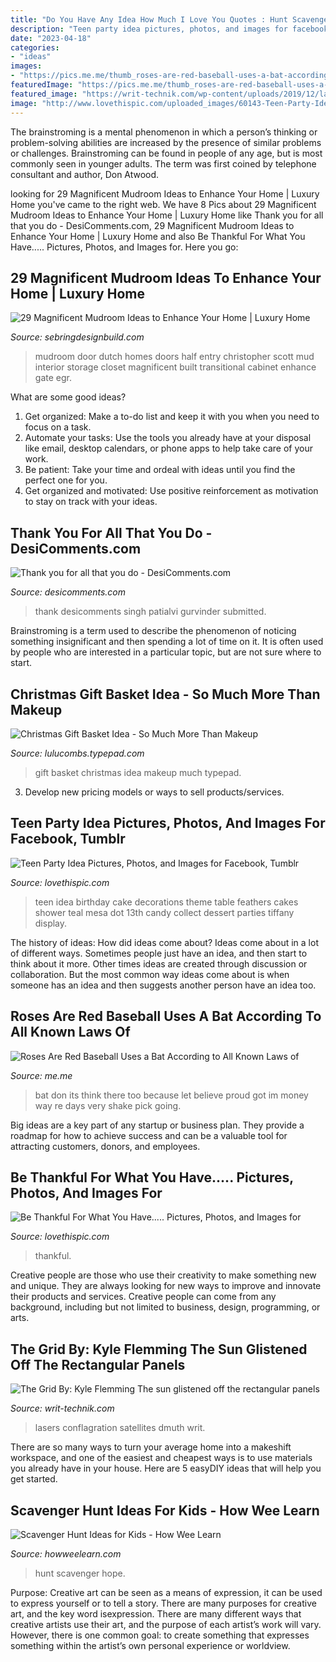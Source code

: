 ```yaml
---
title: "Do You Have Any Idea How Much I Love You Quotes : Hunt Scavenger Hope"
description: "Teen party idea pictures, photos, and images for facebook, tumblr"
date: "2023-04-18"
categories:
- "ideas"
images:
- "https://pics.me.me/thumb_roses-are-red-baseball-uses-a-bat-according-to-all-63456477.png"
featuredImage: "https://pics.me.me/thumb_roses-are-red-baseball-uses-a-bat-according-to-all-63456477.png"
featured_image: "https://writ-technik.com/wp-content/uploads/2019/12/laser-2-300x225.jpg"
image: "http://www.lovethispic.com/uploaded_images/60143-Teen-Party-Idea.jpg"
---
```



The brainstroming is a mental phenomenon in which a person’s thinking or problem-solving abilities are increased by the presence of similar problems or challenges. Brainstroming can be found in people of any age, but is most commonly seen in younger adults. The term was first coined by telephone consultant and author, Don Atwood.

	

		
looking for 29 Magnificent Mudroom Ideas to Enhance Your Home | Luxury Home you've came to the right web. We have 8 Pics about 29 Magnificent Mudroom Ideas to Enhance Your Home | Luxury Home like Thank you for all that you do - DesiComments.com, 29 Magnificent Mudroom Ideas to Enhance Your Home | Luxury Home and also Be Thankful For What You Have..... Pictures, Photos, and Images for. Here you go:
		
    
## 29 Magnificent Mudroom Ideas To Enhance Your Home | Luxury Home

<img loading=lazy src="https://sebringdesignbuild.com/wp-content/uploads/2017/04/Mudroom-Ideas-23_Sebring-Services.jpg" onerror="this.onerror=null;this.src='https://tse4.mm.bing.net/th?id=OIP.rQhazdvOqp0nSCLqoAdlVgHaLE&amp;pid=15.1';" alt="29 Magnificent Mudroom Ideas to Enhance Your Home | Luxury Home">

_Source: sebringdesignbuild.com_

>mudroom door dutch homes doors half entry christopher scott mud interior storage closet magnificent built transitional cabinet enhance gate egr. 

	

What are some good ideas?
1. Get organized: Make a to-do list and keep it with you when you need to focus on a task.
2. Automate your tasks: Use the tools you already have at your disposal like email, desktop calendars, or phone apps to help take care of your work.
3. Be patient: Take your time and ordeal with ideas until you find the perfect one for you.
4. Get organized and motivated: Use positive reinforcement as motivation to stay on track with your ideas.

    
## Thank You For All That You Do - DesiComments.com

<img loading=lazy src="http://www.desicomments.com/dc1/04/101443/1014431.jpg" onerror="this.onerror=null;this.src='https://tse1.mm.bing.net/th?id=OIP.evBSZFedFQQ04Mz51SQnHgHaFj&amp;pid=15.1';" alt="Thank you for all that you do - DesiComments.com">

_Source: desicomments.com_

>thank desicomments singh patialvi gurvinder submitted. 

	

Brainstroming is a term used to describe the phenomenon of noticing something insignificant and then spending a lot of time on it. It is often used by people who are interested in a particular topic, but are not sure where to start.

    
## Christmas Gift Basket Idea - So Much More Than Makeup

<img loading=lazy src="https://lulucombs.typepad.com/.a/6a0120a71770ee970b01bb07c12052970d-600wi" onerror="this.onerror=null;this.src='https://tse1.mm.bing.net/th?id=OIP.8CLMJuRM0mZPE80jrBMV8wHaNO&amp;pid=15.1';" alt="Christmas Gift Basket Idea - So Much More Than Makeup">

_Source: lulucombs.typepad.com_

>gift basket christmas idea makeup much typepad. 

	

3. Develop new pricing models or ways to sell products/services.

    
## Teen Party Idea Pictures, Photos, And Images For Facebook, Tumblr

<img loading=lazy src="http://www.lovethispic.com/uploaded_images/60143-Teen-Party-Idea.jpg" onerror="this.onerror=null;this.src='https://tse3.mm.bing.net/th?id=OIP.YGznUlWo09VMRSR1Thto1AHaFX&amp;pid=15.1';" alt="Teen Party Idea Pictures, Photos, and Images for Facebook, Tumblr">

_Source: lovethispic.com_

>teen idea birthday cake decorations theme table feathers cakes shower teal mesa dot 13th candy collect dessert parties tiffany display. 

	

The history of ideas: How did ideas come about?
Ideas come about in a lot of different ways. Sometimes people just have an idea, and then start to think about it more. Other times ideas are created through discussion or collaboration. But the most common way ideas come about is when someone has an idea and then suggests another person have an idea too.

    
## Roses Are Red Baseball Uses A Bat According To All Known Laws Of

<img loading=lazy src="https://pics.me.me/thumb_roses-are-red-baseball-uses-a-bat-according-to-all-63456477.png" onerror="this.onerror=null;this.src='https://tse2.mm.bing.net/th?id=OIP.Tk-cabqKL9HBoNfTTIU8cwAAAA&amp;pid=15.1';" alt="Roses Are Red Baseball Uses a Bat According to All Known Laws of">

_Source: me.me_

>bat don its think there too because let believe proud got im money way re days very shake pick going. 

	

Big ideas are a key part of any startup or business plan. They provide a roadmap for how to achieve success and can be a valuable tool for attracting customers, donors, and employees.

    
## Be Thankful For What You Have..... Pictures, Photos, And Images For

<img loading=lazy src="https://www.lovethispic.com/uploaded_images/143380-Be-Thankful-For-What-You-Have......jpg" onerror="this.onerror=null;this.src='https://tse2.mm.bing.net/th?id=OIP.tMMc_2h1LNL1PFeqeApPzAHaKs&amp;pid=15.1';" alt="Be Thankful For What You Have..... Pictures, Photos, and Images for">

_Source: lovethispic.com_

>thankful. 

	

Creative people are those who use their creativity to make something new and unique. They are always looking for new ways to improve and innovate their products and services. Creative people can come from any background, including but not limited to business, design, programming, or arts.

    
## The Grid By: Kyle Flemming The Sun Glistened Off The Rectangular Panels

<img loading=lazy src="https://writ-technik.com/wp-content/uploads/2019/12/laser-2-300x225.jpg" onerror="this.onerror=null;this.src='https://tse1.mm.bing.net/th?id=OIP.G7g_UOEaUMIUlVWYxL-SXwAAAA&amp;pid=15.1';" alt="The Grid By: Kyle Flemming The sun glistened off the rectangular panels">

_Source: writ-technik.com_

>lasers conflagration satellites dmuth writ. 

	

There are so many ways to turn your average home into a makeshift workspace, and one of the easiest and cheapest ways is to use materials you already have in your house. Here are 5 easyDIY ideas that will help you get started.

    
## Scavenger Hunt Ideas For Kids - How Wee Learn

<img loading=lazy src="https://www.howweelearn.com/wp-content/uploads/2019/09/Scavenger-hunt-pin1.jpg" onerror="this.onerror=null;this.src='https://tse2.mm.bing.net/th?id=OIP.hMJclf0VynNmwJ8ORzA4ygHaLW&amp;pid=15.1';" alt="Scavenger Hunt Ideas for Kids - How Wee Learn">

_Source: howweelearn.com_

>hunt scavenger hope. 

	

Purpose:
Creative art can be seen as a means of expression, it can be used to express yourself or to tell a story. There are many purposes for creative art, and the key word isexpression. There are many different ways that creative artists use their art, and the purpose of each artist’s work will vary. However, there is one common goal: to create something that expresses something within the artist’s own personal experience or worldview.


